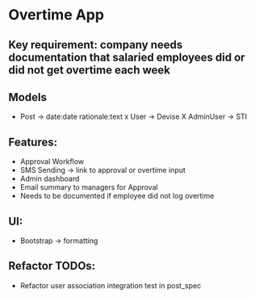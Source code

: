 # Overtime App

## Key requirement: company needs documentation that salaried employees did or did not get overtime each week

## Models
- Post -> date:date rationale:text
x User -> Devise
X AdminUser -> STI

## Features:
- Approval Workflow
- SMS Sending -> link to approval or overtime input
- Admin dashboard
- Email summary to managers for Approval
- Needs to be documented if employee did not log overtime

## UI:
- Bootstrap -> formatting

## Refactor TODOs:
- Refactor user association integration test in post_spec
